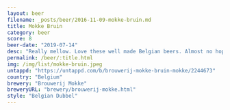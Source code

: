 ```yaml
---
layout: beer
filename: _posts/beer/2016-11-09-mokke-bruin.md
title: Mokke Bruin
category: beer
score: 8
beer-date: "2019-07-14"
desc: "Really mellow. Love these well made Belgian beers. Almost no hops, all malt focused"
permalink: /beer/:title.html
img: /img/list/mokke-bruin.jpeg
untappd: "https://untappd.com/b/brouwerij-mokke-bruin-mokke/2244673"
country: "Belgium"
brewery: "Brouwerij Mokke"
breweryURL: "brewery/brouwerij-mokke.html"
style: "Belgian Dubbel"
---
```

